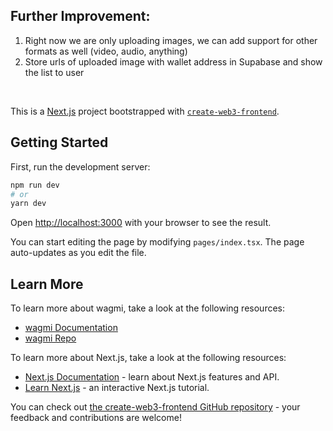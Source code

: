 ## Further Improvement:
1. Right now we are only uploading images, we can add support for other formats as well (video, audio, anything)
2. Store urls of uploaded image with wallet address in Supabase and show the list to user 

<br />

This is a [Next.js](https://nextjs.org/) project bootstrapped with [`create-web3-frontend`](https://github.com/dhaiwat10/create-web3-frontend).

## Getting Started

First, run the development server:

```bash
npm run dev
# or
yarn dev
```

Open [http://localhost:3000](http://localhost:3000) with your browser to see the result.

You can start editing the page by modifying `pages/index.tsx`. The page auto-updates as you edit the file.

## Learn More

To learn more about wagmi, take a look at the following resources:

- [wagmi Documentation](https://wagmi.sh)
- [wagmi Repo](https://github.com/tmm/wagmi)

To learn more about Next.js, take a look at the following resources:

- [Next.js Documentation](https://nextjs.org/docs) - learn about Next.js features and API.
- [Learn Next.js](https://nextjs.org/learn) - an interactive Next.js tutorial.

You can check out [the create-web3-frontend GitHub repository](https://github.com/dhaiwat10/create-web3-frontend) - your feedback and contributions are welcome!

